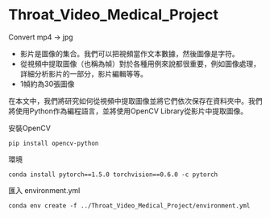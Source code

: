 # Throat_Video_Medical_Project

Convert mp4 -> jpg

* 影片是圖像的集合。我們可以把視頻當作文本數據，然後圖像是字符。
* 從視頻中提取圖像（也稱為幀）對於各種用例來說都很重要，例如圖像處理，詳細分析影片的一部分，影片編輯等等。
* 1幀約為30張圖像

在本文中，我們將研究如何從視頻中提取圖像並將它們依次保存在資料夾中。我們將使用Python作為編程語言，並將使用OpenCV Library從影片中提取圖像。

安裝OpenCV
```python=
pip install opencv-python
```

環境
```python=
conda install pytorch==1.5.0 torchvision==0.6.0 -c pytorch
```

匯入 environment.yml
```python=
conda env create -f ../Throat_Video_Medical_Project/environment.yml
```
